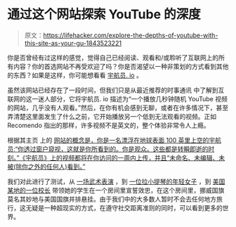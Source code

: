 # 通过这个网站探索 YouTube 的深度

> 原文：<https://lifehacker.com/explore-the-depths-of-youtube-with-this-site-as-your-gu-1843523221>

你是否曾经有过这样的感觉，觉得自己已经阅读、观看和/或聆听了互联网上的所有内容？你的首选网站不再受欢迎了吗？你是否渴望以一种非策划的方式看到其他的东西？如果是这样，你可能想看看 [宇航员. io](http://astronaut.io/) 。



虽然该网站已经存在了一段时间，但我们只是从最近推荐的时事通讯 中了解到互联网的这一迷人部分，它将宇航员. io 描述为“一个播放几秒钟随机 YouTube 视频的网站，几乎没有人观看。”然后，在你有机会感到无聊，或者在许多情况下，甚至弄清楚这里面发生了什么之前，它开始播放另一个低到无法观看的视频。正如 Recomendo 指出的那样，许多视频不是英文的，整个体验非常令人上瘾。

根据其主页 上的 [网站的概念是，你是一名漂浮在地球表面 100 英里上空的宇航员:“你透过窗户窥视，这就是你所看到的。你是观众。这些都是转瞬即逝的时刻。”《宇航员》上的视频都将在你访问的一周内上传，并且“未命名、未编辑、未被(除你之外的任何人)看到。”](http://astronaut.io/)

我们对此进行了测试，从 [一场武术表演](https://www.youtube.com/watch?time_continue=3&v=HnY-ZgrueCA) ，到 [一位拉小提琴的年轻女子](https://www.youtube.com/watch?time_continue=4&v=Kh_gVf1RUV0) ，到 [美国某地的一位校长](https://www.youtube.com/watch?time_continue=15&v=8mYnezwI3Tw) 带领她的学生在一个房间里宣誓效忠，在这个房间里，挪威国旗莫名其妙地与美国国旗并排悬挂。由于我们中的大多数人暂时不会去任何地方旅行，这无疑是一种超现实的方式，在遵守社交距离准则的同时，可以看到更多的世界。